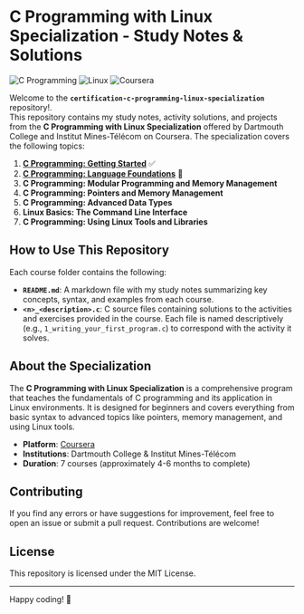 # C Programming with Linux Specialization - Study Notes & Solutions

![C Programming](https://img.shields.io/badge/Language-C-blue)
![Linux](https://img.shields.io/badge/OS-Linux-orange)
![Coursera](https://img.shields.io/badge/Platform-Coursera-success)

Welcome to the **`certification-c-programming-linux-specialization`** repository!.  
This repository contains my study notes, activity solutions, and projects from the **C Programming with Linux Specialization** offered by Dartmouth College and Institut Mines-Télécom on Coursera. The specialization covers the following topics:

1. [**C Programming: Getting Started**](./course-1-getting-started/) ✅
2. [**C Programming: Language Foundations**](./course-2-language-foundations/) 📌
3. **C Programming: Modular Programming and Memory Management**
4. **C Programming: Pointers and Memory Management**
5. **C Programming: Advanced Data Types**
6. **Linux Basics: The Command Line Interface**
7. **C Programming: Using Linux Tools and Libraries**


## How to Use This Repository

Each course folder contains the following:
- **`README.md`**: A markdown file with my study notes summarizing key concepts, syntax, and examples from each course.
- **`<n>_<description>.c`**: C source files containing solutions to the activities and exercises provided in the course. Each file is named descriptively (e.g., `1_writing_your_first_program.c`) to correspond with the activity it solves.


## About the Specialization

The **C Programming with Linux Specialization** is a comprehensive program that teaches the fundamentals of C programming and its application in Linux environments. It is designed for beginners and covers everything from basic syntax to advanced topics like pointers, memory management, and using Linux tools.

- **Platform**: [Coursera](https://www.coursera.org)
- **Institutions**: Dartmouth College & Institut Mines-Télécom
- **Duration**: 7 courses (approximately 4-6 months to complete)


## Contributing

If you find any errors or have suggestions for improvement, feel free to open an issue or submit a pull request. Contributions are welcome!


## License

This repository is licensed under the MIT License.

---

Happy coding! 🚀